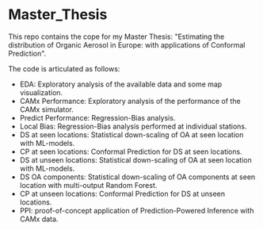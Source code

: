 # Master_Thesis
This repo contains the cope for my Master Thesis: "Estimating the distribution of Organic Aerosol in Europe: with applications of Conformal Prediction".

The code is articulated as follows:

- EDA: Exploratory analysis of the available data and some map visualization.
- CAMx Performance: Exploratory analysis of the performance of the CAMx simulator.
- Predict Performance: Regression-Bias analysis.
- Local Bias: Regression-Bias analysis performed at individual stations.
- DS at seen locations: Statistical down-scaling of OA at seen location with ML-models.
- CP at seen locations: Conformal Prediction for DS at seen locations.
- DS at unseen locations: Statistical down-scaling of OA at seen location with ML-models.
- DS OA components: Statistical down-scaling of OA components at seen location with multi-output Random Forest.
- CP at unseen locations: Conformal Prediction for DS at unseen locations.
- PPI: proof-of-concept application of Prediction-Powered Inference with CAMx data.

